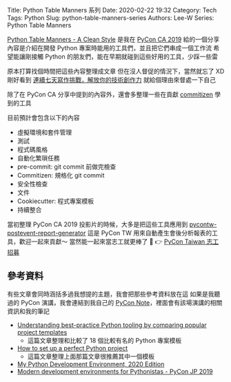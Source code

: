Title: Python Table Manners 系列
Date: 2020-02-22 19:32
Category: Tech
Tags: Python
Slug: python-table-manners-series
Authors: Lee-W
Series: Python Table Manners

<!--more-->

[Python Table Manners - A Clean Style](https://speakerdeck.com/leew/python-table-manners-a-clean-style-at-pycon-ca-2019) 是我在 [PyCon CA 2019](https://lee-w.github.io/posts/tech/2019/12/pycon-ca-2019/) 給的一個分享
內容是介紹在開發 Python 專案時能用的工具們，並且把它們串成一個工作流
希望能讓剛接觸 Python 的朋友們，能在早期就碰到這些好用的工具，少踩一些雷

原本打算找個時間把這些內容整理成文章
但在沒人督促的情況下，當然就忘了 XD
剛好看到 [連續七天寫作挑戰，解放你的技術創作力](https://www.accupass.com/event/2001190943344186137000)
就給個理由來督處一下自己

除了在 PyCon CA 分享中提到的內容外，還會多整理一些在貢獻 [commitizen](https://github.com/Woile/commitizen) 學到的工具

目前預計會包含以下的內容

* 虛擬環境和套件管理
* 測試
* 程式碼風格
* 自動化繁瑣任務
* pre-commit: git commit 前做完檢查
* Commitizen: 規格化 git commit
* 安全性檢查
* 文件
* Cookiecutter: 程式專案模板
* 持續整合

當初整理 PyCon CA 2019 投影片的時候，大多是把這些工具應用到 [pycontw-postevent-report-generator](https://github.com/pycontw/pycontw-postevent-report-generator)
這是 PyCon TW 用來自動產生會後分析報表的工具，歡迎一起來貢獻～
當然能一起來當志工就更棒了 🎉
👉 [PyCon Taiwan 志工招募](https://docs.google.com/forms/d/e/1FAIpQLSe6whkZAEZD10LlPQuSWRYsshySoNR_pux8grGZ0OgmOIkQ3g/viewform)

## 參考資料
有些文章會同時涵括多過我想提的主題，我會把那些參考資料放在這
如果是我聽過的 PyCon 演講，我會連結到我自己的 [PyCon Note](https://lee-w.github.io/pycon-note/)，裡面會有該場演講的相關資訊和我的筆記

* [Understanding best-practice Python tooling by comparing popular project templates](https://medium.com/@jonas.r.kemper/understanding-best-practice-python-tooling-by-comparing-popular-project-templates-6eba49229106)
    * 這篇文章整理和比較了 18 個比較有名的 Python 專案模板
* [How to set up a perfect Python project](https://sourcery.ai/blog/python-best-practices/)
    * 這篇文章整理上面那篇文章很推薦其中一個模板
* [My Python Development Environment, 2020 Edition](https://jacobian.org/2019/nov/11/python-environment-2020/)
* [Modern development environments for Pythonistas - PyCon JP 2019](https://lee-w.github.io/pycon-note/posts/pycon-jp-2019/2019/10/modern-development-environments-for-pythonistas/)
